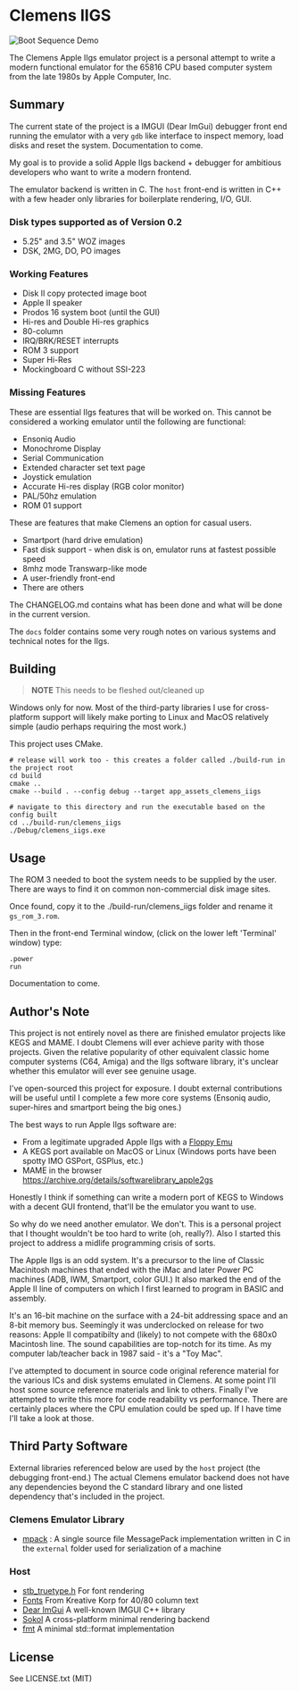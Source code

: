 # Clemens IIGS

![Boot Sequence Demo](https://samirsinha.com/images/sample-iigs-boot.gif)

The Clemens Apple IIgs emulator project is a personal attempt to write a modern functional emulator for the 65816 CPU based computer system from the late 1980s by Apple Computer, Inc.

## Summary

The current state of the project is a IMGUI (Dear ImGui) debugger front end running the emulator with a very `gdb` like interface to inspect memory, load disks and reset the system.  Documentation to come.

My goal is to provide a solid Apple IIgs backend + debugger for ambitious developers who want to write a modern frontend.

The emulator backend is written in C.  The `host` front-end is written in C++ with a few header only libraries for boilerplate rendering, I/O, GUI.

### Disk types supported as of Version 0.2

* 5.25" and 3.5" WOZ images
* DSK, 2MG, DO, PO images

### Working Features

* Disk II copy protected image boot
* Apple II speaker
* Prodos 16 system boot (until the GUI)
* Hi-res and Double Hi-res graphics
* 80-column
* IRQ/BRK/RESET interrupts
* ROM 3 support
* Super Hi-Res
* Mockingboard C without SSI-223

### Missing Features

These are essential IIgs features that will be worked on.  This cannot be considered a working emulator until the following are functional:

* Ensoniq Audio
* Monochrome Display
* Serial Communication
* Extended character set text page
* Joystick emulation
* Accurate Hi-res display (RGB color monitor)
* PAL/50hz emulation
* ROM 01 support

These are features that make Clemens an option for casual users.

* Smartport (hard drive emulation)
* Fast disk support - when disk is on, emulator runs at fastest possible speed
* 8mhz mode Transwarp-like mode
* A user-friendly front-end
* There are others

The CHANGELOG.md contains what has been done and what will be done in the current version.

The `docs` folder contains some very rough notes on various systems and technical notes for the IIgs.

## Building

> **NOTE**
> This needs to be fleshed out/cleaned up

Windows only for now.   Most of the third-party libraries I use for cross-platform support will likely make porting to Linux and MacOS relatively simple (audio perhaps requiring the most work.)

This project uses CMake.

```
# release will work too - this creates a folder called ./build-run in the project root
cd build
cmake ..
cmake --build . --config debug --target app_assets_clemens_iigs

# navigate to this directory and run the executable based on the config built
cd ../build-run/clemens_iigs
./Debug/clemens_iigs.exe
```

## Usage

The ROM 3 needed to boot the system needs to be supplied by the user.  There are ways to find it on common non-commercial disk image sites.

Once found, copy it to the ./build-run/clemens_iigs folder and rename it `gs_rom_3.rom`.

Then in the front-end Terminal window, (click on the lower left 'Terminal' window) type:

```
.power
run
```

Documentation to come.

## Author's Note

This project is not entirely novel as there are finished emulator projects like KEGS and MAME.  I doubt Clemens will ever achieve parity with those projects.  Given the relative popularity of other equivalent classic home computer systems (C64, Amiga) and the IIgs software library, it's unclear whether this emulator will ever see genuine usage.

I've open-sourced this project for exposure.  I doubt external contributions will be useful until I complete a few more core systems (Ensoniq audio, super-hires and smartport being the big ones.)

The best ways to run Apple IIgs software are:

* From a legitimate upgraded Apple IIgs with a [Floppy Emu](https://www.bigmessowires.com/floppy-emu/)
* A KEGS port available on MacOS or Linux (Windows ports have been spotty IMO GSPort, GSPlus, etc.)
* MAME in the browser https://archive.org/details/softwarelibrary_apple2gs

Honestly I think if something can write a modern port of KEGS to Windows with a decent GUI frontend, that'll be the emulator you want to use.

So why do we need another emulator.   We don't.  This is a personal project that I thought wouldn't be too hard to write (oh, really?).  Also I started this project to address a midlife programming crisis of sorts.

The Apple IIgs is an odd system.   It's a precursor to the line of Classic Macinitosh machines that ended with the iMac and later Power PC machines (ADB, IWM, Smartport, color GUI.)  It also marked the end of the Apple II line of computers on which I first learned to program in BASIC and assembly.

It's an 16-bit machine on the surface with a 24-bit addressing space and an 8-bit memory bus.  Seemingly it was underclocked on release for two reasons: Apple II compatibilty and (likely) to not compete with the 680x0 Macintosh line.  The sound capabilities are top-notch for its time.  As my computer lab/teacher back in 1987 said - it's a "Toy Mac".

I've attempted to document in source code original reference material for the various ICs and disk systems emulated in Clemens.  At some point I'll host some source reference materials and link to others.   Finally I've attempted to write this more for code readability vs performance.   There are certainly places where the CPU emulation could be sped up.   If I have time I'll take a look at those.


## Third Party Software

External libraries referenced below are used by the `host` project (the debugging front-end.)  The actual Clemens emulator backend does not have any dependencies beyond the C standard library and one listed dependency that's included in the project.

### Clemens Emulator Library

* [mpack](https://github.com/ludocode/mpack) : A single source file MessagePack implementation written in C in the `external` folder used for serialization of a machine

### Host

* [stb_truetype.h](https://github.com/nothings/stb/blob/master/stb_truetype.h) For font rendering
* [Fonts](https://www.kreativekorp.com/software/fonts/apple2.shtml) From Kreative Korp for 40/80 column text
* [Dear ImGui](https://github.com/ocornut/imgui) A well-known IMGUI C++ library
* [Sokol](https://github.com/floooh/sokol) A cross-platform minimal rendering backend
* [fmt](https://github.com/fmtlib/fmt) A minimal std::format implementation


## License

See LICENSE.txt (MIT)
